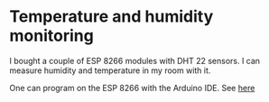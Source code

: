 # Temperature and humidity monitoring

I bought a couple of ESP 8266 modules with DHT 22 sensors. I can measure humidity and temperature
in my room with it.

One can program on the ESP 8266 with the Arduino IDE. See [here](https://www.instructables.com/id/Setting-Up-the-Arduino-IDE-to-Program-the-ESP8266-/)
